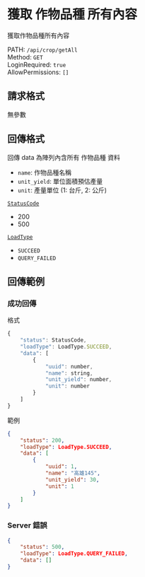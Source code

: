# 獲取 作物品種 所有內容

獲取作物品種所有內容

PATH: `/api/crop/getAll`  
Method: `GET`  
LoginRequired: `true`  
AllowPermissions: `[]`  


## 請求格式
無參數  


## 回傳格式

回傳 data 為陣列內含所有 作物品種 資料  

* `name`: 作物品種名稱
* `unit_yield`: 單位面積預估產量
* `unit`: 產量單位 (1: 台斤, 2: 公斤)

[`StatusCode`](../../types.md#statuscode)  
* 200
* 500

[`LoadType`](../../types.md#loadtype)  
* `SUCCEED`
* `QUERY_FAILED`


## 回傳範例
### 成功回傳
格式
```js
{
    "status": StatusCode,
    "loadType": LoadType.SUCCEED,
    "data": [
        {
            "uuid": number,
            "name": string,
            "unit_yield": number,
            "unit": number
        }
    ]
}
```
範例
```json
{
    "status": 200,
    "loadType": LoadType.SUCCEED,
    "data": [
        {
            "uuid": 1,
            "name": "高雄145",
            "unit_yield": 30,
            "unit": 1
        }
    ]
}
```

### Server 錯誤  
```json
{
    "status": 500,
    "loadType": LoadType.QUERY_FAILED,
    "data": []
}
```
